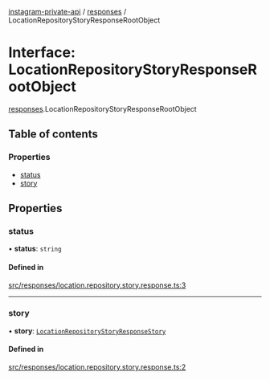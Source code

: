 [instagram-private-api](../../README.md) / [responses](../../modules/responses.md) / LocationRepositoryStoryResponseRootObject

# Interface: LocationRepositoryStoryResponseRootObject

[responses](../../modules/responses.md).LocationRepositoryStoryResponseRootObject

## Table of contents

### Properties

- [status](LocationRepositoryStoryResponseRootObject.md#status)
- [story](LocationRepositoryStoryResponseRootObject.md#story)

## Properties

### status

• **status**: `string`

#### Defined in

[src/responses/location.repository.story.response.ts:3](https://github.com/Nerixyz/instagram-private-api/blob/b3351b9/src/responses/location.repository.story.response.ts#L3)

___

### story

• **story**: [`LocationRepositoryStoryResponseStory`](LocationRepositoryStoryResponseStory.md)

#### Defined in

[src/responses/location.repository.story.response.ts:2](https://github.com/Nerixyz/instagram-private-api/blob/b3351b9/src/responses/location.repository.story.response.ts#L2)
